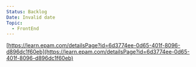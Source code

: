 ```yaml
---
Status: Backlog
Date: Invalid date
Topic:
  - FrontEnd
---
```

[https://learn.epam.com/detailsPage?id=6d3774ee-0d65-401f-8096-d896dc1f60eb](https://learn.epam.com/detailsPage?id=6d3774ee-0d65-401f-8096-d896dc1f60eb)